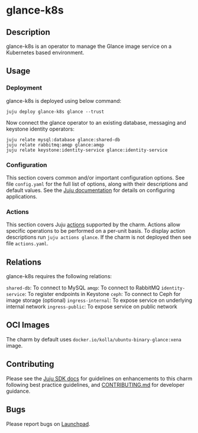 # glance-k8s

## Description

glance-k8s is an operator to manage the Glance image service on a
Kubernetes based environment.

## Usage

### Deployment

glance-k8s is deployed using below command:

    juju deploy glance-k8s glance --trust

Now connect the glance operator to an existing database,
messaging and keystone identity operators:

    juju relate mysql:database glance:shared-db
    juju relate rabbitmq:amqp glance:amqp
    juju relate keystone:identity-service glance:identity-service

### Configuration

This section covers common and/or important configuration options. See file
`config.yaml` for the full list of options, along with their descriptions and
default values. See the [Juju documentation][juju-docs-config-apps] for details
on configuring applications.

### Actions

This section covers Juju [actions][juju-docs-actions] supported by the charm.
Actions allow specific operations to be performed on a per-unit basis. To
display action descriptions run `juju actions glance`. If the charm is not
deployed then see file `actions.yaml`.

## Relations

glance-k8s requires the following relations:

`shared-db`: To connect to MySQL
`amqp`: To connect to RabbitMQ
`identity-service`: To register endpoints in Keystone
`ceph`: To connect to Ceph for image storage (optional)
`ingress-internal`: To expose service on underlying internal network
`ingress-public`: To expose service on public network

## OCI Images

The charm by default uses `docker.io/kolla/ubuntu-binary-glance:xena` image.

## Contributing

Please see the [Juju SDK docs](https://juju.is/docs/sdk) for guidelines
on enhancements to this charm following best practice guidelines, and
[CONTRIBUTING.md](contributors-guide) for developer guidance.

## Bugs

Please report bugs on [Launchpad][lp-bugs-charm-glance-k8s].

<!-- LINKS -->

[contributors-guide]: https://github.com/openstack-charmers/charm-glance-operator/blob/main/CONTRIBUTING.md
[juju-docs-actions]: https://jaas.ai/docs/actions
[juju-docs-config-apps]: https://juju.is/docs/configuring-applications
[lp-bugs-charm-glance-k8s]: https://bugs.launchpad.net/charm-glance-k8s/+filebug
